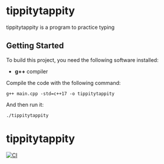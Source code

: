 # tippitytappity

tippitytappity is a program to practice typing

## Getting Started

To build this project, you need the following software installed:
 * **g++** compiler

Compile the code with the following command:

`g++ main.cpp -std=c++17 -o tippitytappity`

And then run it:

`./tippitytappity`

# tippitytappity

[![CI](https://github.com/PaulTheRobert/tippitytappity/actions/workflows/main.yml/badge.svg)](https://github.com/PaulTheRobert/tippitytappity/actions/workflows/quiz1.yml)
